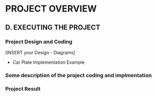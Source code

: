 # PROJECT OVERVIEW
## D. EXECUTING THE PROJECT

### Project Design and Coding
 [INSERT your Design - Diagrams]

 + Car Plate Implementation Example

### Some description of the project coding and implmentation

### Project Result

